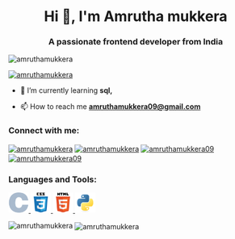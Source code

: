 <h1 align="center">Hi 👋, I'm Amrutha mukkera</h1>
<h3 align="center">A passionate frontend developer from India</h3>

<p align="left"> <img src="https://komarev.com/ghpvc/?username=amruthamukkera&label=Profile%20views&color=0e75b6&style=flat" alt="amruthamukkera" /> </p>

<p align="left"> <a href="https://github.com/ryo-ma/github-profile-trophy"><img src="https://github-profile-trophy.vercel.app/?username=amruthamukkera" alt="amruthamukkera" /></a> </p>

- 🌱 I’m currently learning **sql,**

- 📫 How to reach me **amruthamukkera09@gmail.com**

<h3 align="left">Connect with me:</h3>
<p align="left">
<a href="https://linkedin.com/in/amruthamukkera" target="blank"><img align="center" src="https://raw.githubusercontent.com/rahuldkjain/github-profile-readme-generator/master/src/images/icons/Social/linked-in-alt.svg" alt="amruthamukkera" height="30" width="40" /></a>
<a href="https://www.codechef.com/users/amruthamukkera" target="blank"><img align="center" src="https://cdn.jsdelivr.net/npm/simple-icons@3.1.0/icons/codechef.svg" alt="amruthamukkera" height="30" width="40" /></a>
<a href="https://www.hackerrank.com/amruthamukkera09" target="blank"><img align="center" src="https://raw.githubusercontent.com/rahuldkjain/github-profile-readme-generator/master/src/images/icons/Social/hackerrank.svg" alt="amruthamukkera09" height="30" width="40" /></a>
<a href="https://www.leetcode.com/amruthamukkera09" target="blank"><img align="center" src="https://raw.githubusercontent.com/rahuldkjain/github-profile-readme-generator/master/src/images/icons/Social/leet-code.svg" alt="amruthamukkera09" height="30" width="40" /></a>
</p>

<h3 align="left">Languages and Tools:</h3>
<p align="left"> <a href="https://www.cprogramming.com/" target="_blank" rel="noreferrer"> <img src="https://raw.githubusercontent.com/devicons/devicon/master/icons/c/c-original.svg" alt="c" width="40" height="40"/> </a> <a href="https://www.w3schools.com/css/" target="_blank" rel="noreferrer"> <img src="https://raw.githubusercontent.com/devicons/devicon/master/icons/css3/css3-original-wordmark.svg" alt="css3" width="40" height="40"/> </a> <a href="https://www.w3.org/html/" target="_blank" rel="noreferrer"> <img src="https://raw.githubusercontent.com/devicons/devicon/master/icons/html5/html5-original-wordmark.svg" alt="html5" width="40" height="40"/> </a> <a href="https://www.python.org" target="_blank" rel="noreferrer"> <img src="https://raw.githubusercontent.com/devicons/devicon/master/icons/python/python-original.svg" alt="python" width="40" height="40"/> </a> </p>

<p><img align="left" src="https://github-readme-stats.vercel.app/api/top-langs?username=amruthamukkera&show_icons=true&locale=en&layout=compact" alt="amruthamukkera" /></p>

<p>&nbsp;<img align="center" src="https://github-readme-stats.vercel.app/api?username=amruthamukkera&show_icons=true&locale=en" alt="amruthamukkera" /></p>
